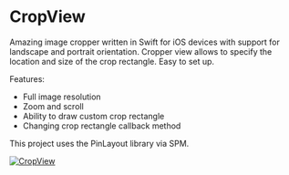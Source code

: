 # CropView
Amazing image cropper written in Swift for iOS devices with support for landscape and portrait orientation.
Cropper view allows to specify the location and size of the crop rectangle. Easy to set up.

Features:
- Full image resolution
- Zoom and scroll
- Ability to draw custom crop rectangle
- Changing crop rectangle callback method


This project uses the PinLayout library via SPM.

[![CropView](http://img.youtube.com/vi/vJwWPFUMfUA/0.jpg)](http://www.youtube.com/watch?v=vJwWPFUMfUA "CropView")
